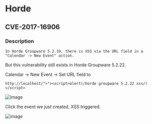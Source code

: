 # Horde

## CVE-2017-16906

### Description

	In Horde Groupware 5.2.19, there is XSS via the URL field in a "Calendar -> New Event" action.

But this vulnerability still exists in Horde Groupware 5.2.22.

Calendar -> New Event -> Set URL field to

	http://localhost/">"><script>alert(/horde groupware 5.2.22 xss/)</script>
	
![image](https://raw.githubusercontent.com/starnightcyber/Miscellaneous/master/Horde/1.png)

Click the event we just created, XSS triggered.

![image](https://raw.githubusercontent.com/starnightcyber/Miscellaneous/master/Horde/2.png)
